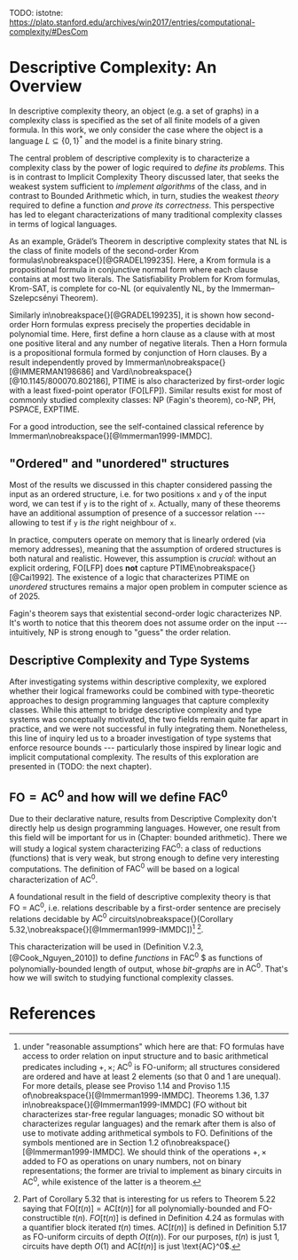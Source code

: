 TODO: istotne: https://plato.stanford.edu/archives/win2017/entries/computational-complexity/#DesCom

# Descriptive Complexity: An Overview

In descriptive complexity theory, an object (e.g. a set of graphs) in
a complexity class is specified as the set of all finite models of a given
formula. In this work, we only consider the case where the object is a language $L \subseteq \{0, 1\}^*$ and the model is a finite binary string.

The central problem of descriptive complexity is to characterize a complexity class by the power of logic required to *define its problems*. This is in contrast to Implicit Complexity Theory discussed later,
that seeks the weakest system sufficient to *implement algorithms* of the class, and in contrast to Bounded Arithmetic which, in turn, studies the weakest *theory* required to define a function *and prove its correctness*. This perspective has led to elegant characterizations of many traditional complexity classes in terms of logical languages. 

As an example, Grädel’s Theorem in descriptive complexity states that
NL is the class of finite models of the second-order Krom formulas\nobreakspace{}[@GRADEL199235].
Here, a Krom formula is a propositional
formula in conjunctive normal form where each clause contains at most
two literals. The Satisfiability Problem for Krom formulas, Krom-SAT, is
complete for co-NL (or equivalently NL, by the Immerman–Szelepcsényi
Theorem).

Similarly in\nobreakspace{}[@GRADEL199235], it is shown how second-order Horn formulas express precisely the properties decidable in polynomial time.
Here, first define a horn clause as a clause with at most one positive literal and any number of negative literals. Then a Horn formula is a propositional formula formed by conjunction of Horn clauses.
By a result independently proved by Immerman\nobreakspace{}[@IMMERMAN198686] and Vardi\nobreakspace{}[@10.1145/800070.802186], PTIME is also characterized by first-order logic with a least fixed-point operator (FO[LFP]). Similar results exist for most of commonly studied complexity classes: NP (Fagin's theorem), co-NP, PH, PSPACE, EXPTIME.

<!-- Under reasonable assumption [^1] -->
<!-- [^1]: presence of successor relation; in our case this means that for two objects of the model (i.e. two positions `x`, `y` of the input word) we can test if `y` is the right neighbour of `x`. A weaker assumption is *orderedness* of the structure, where we can only test if `y` is somewhere to the right of `x`. -->

For a good introduction, see the self-contained classical reference by Immerman\nobreakspace{}[@Immerman1999-IMMDC].

## "Ordered" and "unordered" structures

Most of the results we discussed in this chapter considered passing the input as an ordered structure, i.e. for two positions `x` and `y` of the input word, we can test if `y` is to the right of `x`. Actually, many of these theorems have an additional assumption of presence of a successor relation --- allowing to test if `y` is *the* right neighbour of `x`.

In practice, computers operate on memory that is linearly ordered (via memory addresses), meaning that the assumption of ordered structures is both natural and realistic. However, this assumption is *crucial*: without an explicit ordering, FO[LFP] does **not** capture PTIME\nobreakspace{}[@Cai1992]. The existence of a logic that characterizes PTIME on *unordered* structures remains a major open problem in computer science as of 2025.

Fagin's theorem says that existential second-order logic characterizes NP. It's worth to notice that this theorem does not assume order on the input --- intuitively, NP is strong enough to "guess" the order relation.

## Descriptive Complexity and Type Systems
After investigating systems within descriptive complexity, we explored whether their logical frameworks could be combined with type-theoretic approaches to design programming languages that capture complexity classes. While this attempt to bridge descriptive complexity and type systems was conceptually motivated, the two fields remain quite far apart in practice, and we were not successful in fully integrating them. Nonetheless, this line of inquiry led us to a broader investigation of type systems that enforce resource bounds --- particularly those inspired by linear logic and implicit computational complexity. The results of this exploration are presented in (TODO: the next chapter).

## $\text{FO} = \text{AC}^0$ and how will we define $\text{FAC}^0$
Due to their declarative nature, results from Descriptive Complexity don't directly help us design programming languages.
However, one result from this field will be important for us in (Chapter: bounded arithmetic). There we will study
a logical system characterizing $\text{FAC}^0$: a class of reductions (functions) that is very weak, but strong enough to define very interesting computations.
The definition of $\text{FAC}^0$ will be based on a logical characterization of $\text{AC}^0$.  

A foundational result in the field of descriptive complexity theory is that $\text{FO}~=~\text{AC}^0$,
i.e. relations describable by a first-order sentence are precisely relations decidable by $\text{AC}^0$ circuits\nobreakspace{}(Corollary 5.32,\nobreakspace{}[@Immerman1999-IMMDC])[^1] [^2].

This characterization will be used in (Definition V.2.3, [@Cook_Nguyen_2010]) to define *functions* in $\text{FAC}^0$ $ as functions of polynomially-bounded length of output, whose *bit-graphs* are in $\text{AC}^0$. That's how we will switch to studying functional complexity classes.

# References
[^1]: under "reasonable assumptions" which here are that: FO formulas have access to order relation on input structure and to basic arithmetical predicates including $+, \times$; $\text{AC}^0$ is FO-uniform; all structures considered are ordered and have at least 2 elements (so that $0$ and $1$ are unequal). For more details, please see Proviso 1.14 and Proviso 1.15 of\nobreakspace{}[@Immerman1999-IMMDC]. Theorems 1.36, 1.37 in\nobreakspace{}[@Immerman1999-IMMDC] (FO without bit characterizes star-free regular languages; monadic SO without bit characterizes regular languages) and the remark after them is also of use to motivate adding arithmetical symbols to FO. Definitions of the symbols mentioned are in Section 1.2 of\nobreakspace{}[@Immerman1999-IMMDC]. We should think of the operations $+, \times$ added to FO as operations on unary numbers, not on binary representations; the former are trivial to implement as binary circuits in $\text{AC}^0$, while existence of the latter is a theorem.
[^2]: Part of Corollary 5.32 that is interesting for us refers to Theorem 5.22 saying that $\text{FO}[t(n)] = \text{AC}[t(n)]$ for all polynomially-bounded and FO-constructible $t(n)$. $FO[t(n)]$ is defined in Definition 4.24 as formulas with a quantifier block iterated $t(n)$ times. $\text{AC}[t(n)]$ is defined in Definition 5.17 as FO-uniform circuits of depth $O(t(n))$. For our purposes, $t(n)$ is just 1, circuits have depth $O(1)$ and $\text{AC}[t(n)]$ is just \text{AC}^0$.

